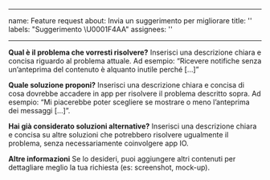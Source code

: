 

---
name: Feature request
about: Invia un suggerimento per migliorare
title: ''
labels: "Suggerimento \U0001F4AA"
assignees: ''

---

**Qual è il problema che vorresti risolvere?**
Inserisci una descrizione chiara e concisa riguardo al problema attuale. Ad esempio: “Ricevere notifiche senza un’anteprima del contenuto è alquanto inutile perché […]”

**Quale soluzione proponi?**
Inserisci una descrizione chiara e concisa di cosa dovrebbe accadere in app per risolvere il problema descritto sopra.
Ad esempio: “Mi piacerebbe poter scegliere se mostrare o meno l’anteprima dei messaggi […]”.

**Hai già considerato soluzioni alternative?**
Inserisci una descrizione chiara e concisa su altre soluzioni che potrebbero risolvere ugualmente il problema, senza necessariamente coinvolgere app IO.

**Altre informazioni**
Se lo desideri, puoi aggiungere altri contenuti per dettagliare meglio la tua richiesta (es: screenshot, mock-up).

